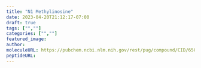 ```yaml
---
title: "N1 Methylinosine"
date: 2023-04-20T21:12:17-07:00
draft: true
tags: ["",""]
categories: ["",""]
featured_image: 
author: 
moleculeURL: https://pubchem.ncbi.nlm.nih.gov/rest/pug/compound/CID/65095/record/SDF/?record_type=3d&response_type=display
peptideURL:
---
```

